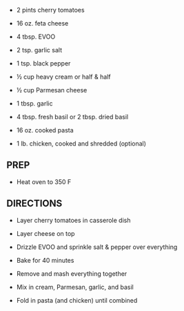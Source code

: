 - 2 pints cherry tomatoes

- 16 oz. feta cheese

- 4 tbsp. EVOO

- 2 tsp. garlic salt

- 1 tsp. black pepper

- ½ cup heavy cream or half & half

- ½ cup Parmesan cheese

- 1 tbsp. garlic

- 4 tbsp. fresh basil or 2 tbsp. dried basil

- 16 oz. cooked pasta

- 1 lb. chicken, cooked and shredded (optional)

## PREP

- Heat oven to 350 F

## DIRECTIONS

- Layer cherry tomatoes in casserole dish

- Layer cheese on top

- Drizzle EVOO and sprinkle salt & pepper over everything

- Bake for 40 minutes

- Remove and mash everything together

- Mix in cream, Parmesan, garlic, and basil

- Fold in pasta (and chicken) until combined
